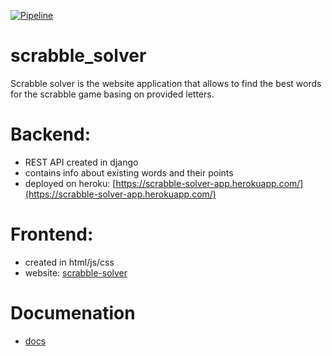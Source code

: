 [![Pipeline](https://github.com/rafalsiniewicz/scrabble_solver/actions/workflows/pipeline.yml/badge.svg?branch=master)](https://github.com/rafalsiniewicz/scrabble_solver/actions/workflows/pipeline.yml)
# scrabble_solver
Scrabble solver is the website application that allows to find the best words for the scrabble game basing on provided letters.
# Backend:
- REST API created in django
- contains info about existing words and their points
- deployed on heroku: [https://scrabble-solver-app.herokuapp.com/](https://scrabble-solver-app.herokuapp.com/)



# Frontend:
- created in html/js/css
- website: [scrabble-solver](https://scrabble-solver.netlify.app/)


# Documenation
- [docs](https://scrabble-solver.netlify.app/documentation/site/index.html)
